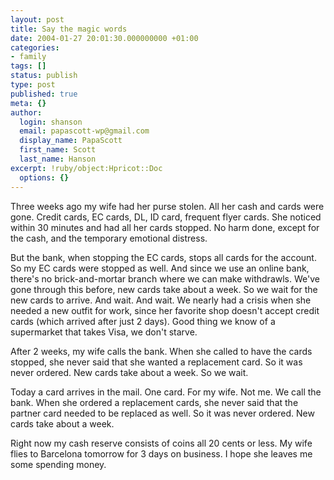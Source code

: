 ```yaml
---
layout: post
title: Say the magic words
date: 2004-01-27 20:01:30.000000000 +01:00
categories:
- family
tags: []
status: publish
type: post
published: true
meta: {}
author:
  login: shanson
  email: papascott-wp@gmail.com
  display_name: PapaScott
  first_name: Scott
  last_name: Hanson
excerpt: !ruby/object:Hpricot::Doc
  options: {}
---
```

<p>Three weeks ago my wife had her purse stolen. All her cash and cards were gone. Credit cards, EC cards, DL, ID card, frequent flyer cards. She noticed within 30 minutes and had all her cards stopped. No harm done, except for the cash, and the temporary emotional distress.</p>
<p>But the bank, when stopping the EC cards, stops all cards for the account. So my EC cards were stopped as well. And since we use an online bank, there's no brick-and-mortar branch where we can make withdrawls. We've gone through this before, new cards take about a week. So we wait for the new cards to arrive. And wait. And wait. We nearly had a crisis when she needed a new outfit for work, since her favorite shop doesn't accept credit cards (which arrived after just 2 days). Good thing we know of a supermarket that takes Visa, we don't starve.</p>
<p>After 2 weeks, my wife calls the bank. When she called to have the cards stopped, she never said that she wanted a replacement card. So it was never ordered. New cards take about a week. So we wait.</p>
<p>Today a card arrives in the mail. One card. For my wife. Not me. We call the bank. When she ordered  a replacement cards, she never said that the partner card needed to be replaced as well. So it was never ordered. New cards take about a week.</p>
<p>Right now my cash reserve consists of coins all 20 cents or less. My wife flies to Barcelona tomorrow for 3 days on business. I hope she leaves me some spending money.</p>
